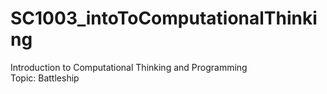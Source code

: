 # SC1003_intoToComputationalThinking
Introduction to Computational Thinking and Programming<br />
Topic: Battleship
